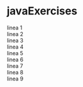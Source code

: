 # javaExercises
linea 1 <br>
linea 2 <br>
linea 3 <br>
linea 4 <br>
linea 5 <br>
linea 6 <br>
linea 7 <br>
linea 8 <br>
linea 9 <br>



